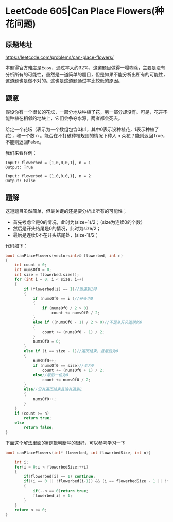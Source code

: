 # LeetCode 605|Can Place Flowers(种花问题)

## 原题地址

<https://leetcode.com/problems/can-place-flowers/>

本题得官方难度是Easy，通过率大约32%，这道题目做得一塌糊涂，主要是没有分析所有的可能性，虽然是一道简单的题目，但是如果不能分析出所有的可能性，这道题也是做不对的。这也是这道题通过率比较低的原因。

## 题意

假设你有一个很长的花坛，一部分地块种植了花，另一部分却没有。可是，花卉不能种植在相邻的地块上，它们会争夺水源，两者都会死去。

给定一个花坛（表示为一个数组包含0和1，其中0表示没种植花，1表示种植了花），和一个数 n 。能否在不打破种植规则的情况下种入 n 朵花？能则返回True，不能则返回False。

我们来看样例：

~~~
Input: flowerbed = [1,0,0,0,1], n = 1
Output: True

Input: flowerbed = [1,0,0,0,1], n = 2
Output: False
~~~

## 题解

这道题目虽然简单，但最关键的还是要分析出所有的可能性；

+ 首先考虑全是0的情况，此时为(size+1)/2；（size为连续0的个数）
+ 然后是开头结尾是0的情况，此时为size/2；
+ 最后是连续0不在开头结尾处，(size-1)/2；

代码如下：

~~~c
bool canPlaceFlowers(vector<int>& flowerbed, int n) 
{
	int count = 0;
	int numsOf0 = 0;
	int size = flowerbed.size();
	for (int i = 0; i < size; i++)
	{
		if (flowerbed[i] == 1)//当遇到1时
		{
			if (numsOf0 == i )//开头为0
			{
				if (numsOf0 / 2 > 0)
					count += numsOf0 / 2;
			}
			else if ((numsOf0 - 1) / 2 > 0)//不是从开头连续的0
			{
				count += (numsOf0 - 1) / 2;
			}			
			numsOf0 = 0;
		}
		else if (i == size - 1)//遍历结束，且最后为0
		{
			numsOf0++;
			if (numsOf0 == size)//全为0
				count += (numsOf0 + 1) / 2;
			else//最后一位为0
				count += numsOf0 / 2;
		}
		else//没有遍历结束且没有遇到1
		{
			numsOf0++;
		}
	}	
	if (count >= n)
		return true;
	else
		return false;
}
~~~

下面这个解法里面的if逻辑判断写的很好，可以参考学习一下

~~~c
bool canPlaceFlowers(int* flowerbed, int flowerbedSize, int n){
 
    int i;
    for(i = 0;i < flowerbedSize;++i)
    {
        if(flowerbed[i] == 1) continue;
        if((i == 0 || !flowerbed[i-1]) && (i == flowerbedSize - 1 || !flowerbed[i+1])) 
        {
            if(--n == 0)return true;
            flowerbed[i] = 1;
        }
    }
    return n <= 0;
}
~~~


